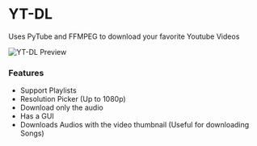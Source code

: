 # YT-DL
Uses PyTube and FFMPEG to download your favorite Youtube Videos

![YT-DL Preview](https://cdn.discordapp.com/attachments/836454424145559552/1147824206730494023/image.png)

### Features
* Support Playlists
* Resolution Picker (Up to 1080p)
* Download only the audio
* Has a GUI
* Downloads Audios with the video thumbnail (Useful for downloading Songs)
